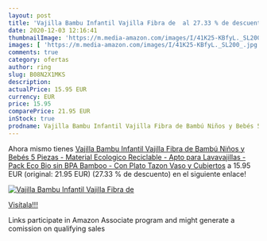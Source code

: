 ```yaml
---
layout: post
title: 'Vajilla Bambu Infantil Vajilla Fibra de  al 27.33 % de descuento'
date: 2020-12-03 12:16:41
thumbnailImage: 'https://m.media-amazon.com/images/I/41K25-KBfyL._SL200_.jpg'
images: [ 'https://m.media-amazon.com/images/I/41K25-KBfyL._SL200_.jpg' ]
comments: true
category: ofertas
author: ring
slug: B08N2X1MKS
description:
actualPrice: 15.95 EUR
currency: EUR
price: 15.95
comparePrice: 21.95 EUR
inStock: true
prodname: Vajilla Bambu Infantil Vajilla Fibra de Bambú Niños y Bebés 5 Piezas - Material Ecologico  Reciclable - Apto para Lavavajillas - Pack Eco  Bio  sin BPA  Bamboo  - Con Plato  Tazon  Vaso y Cubiertos
---
```


Ahora mismo tienes [Vajilla Bambu Infantil Vajilla Fibra de Bambú Niños y Bebés 5 Piezas - Material Ecologico  Reciclable - Apto para Lavavajillas - Pack Eco  Bio  sin BPA  Bamboo  - Con Plato  Tazon  Vaso y Cubiertos](https://www.amazon.es/dp/B08N2X1MKS/?tag=tolees-21) a 15.95 EUR (original: 21.95 EUR) (27.33 %  de descuento) en el siguiente enlace!

[![Vajilla Bambu Infantil Vajilla Fibra de ](https://m.media-amazon.com/images/I/41K25-KBfyL._SL200_.jpg)](https://www.amazon.es/dp/B08N2X1MKS/?tag=tolees-21)

[Visítala!!!](https://www.amazon.es/dp/B08N2X1MKS/?tag=tolees-21)

Links participate in Amazon Associate program and might generate a comission on qualifying sales
